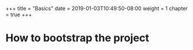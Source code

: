 +++
title = "Basics"
date = 2019-01-03T10:49:50-08:00
weight = 1
chapter = true
+++
# How to bootstrap the project